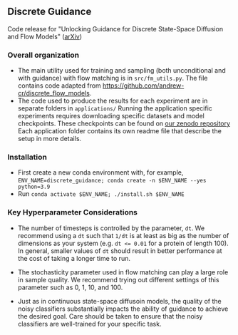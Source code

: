 ## Discrete Guidance
Code release for "Unlocking Guidance for Discrete State-Space Diffusion and Flow Models" ([arXiv](https://arxiv.org/abs/2406.01572))

### Overall organization
* The main utility used for training and sampling (both unconditional and with guidance)
    with flow matching is in `src/fm_utils.py`. 
    The file contains code adapted from https://github.com/andrew-cr/discrete_flow_models.
* The code used to produce the results for each experiment are in separate folders in `applications/`
    Running the application specific experiments requires downloading specific
    datasets and model checkpoints. These checkpoints can be found on [our zenodo repository](https://zenodo.org/records/13968379)
    Each application folder contains its own readme file that describe the setup in more details.

### Installation
* First create a new conda environment with, for example, `ENV_NAME=discrete_guidance; conda create -n $ENV_NAME --yes python=3.9`
* Run `conda activate $ENV_NAME; ./install.sh $ENV_NAME`

### Key Hyperparameter Considerations
* The number of timesteps is controlled by the parameter, `dt`. We recommend using a `dt` such that `1/dt` is at least as big as the number of dimensions as your system (e.g. `dt <= 0.01` for a protein of length 100). In general, smaller values of `dt` should result in better performance at the cost of taking a longer time to run. 

* The stochasticity parameter used in flow matching can play a large role in sample quality. We recommend trying out different settings of this parameter such as 0, 1, 10, and 100. 

* Just as in continuous state-space diffusoin models, the quality of the noisy classifiers substantially impacts the ability of guidance to achieve the desired goal. Care should be taken to ensure that the noisy classifiers are well-trained for your specific task.
